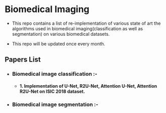 # Biomedical Imaging

- This repo contains a list of re-implementation of various state of art the algorithms used in biomedical imaging(classification as well as segmentation) on various biomedical datasets.

- This repo will be updated once every month.

## Papers List

- ### Biomedical image classification :- 
  - #### 1.  Implementation of U-Net, R2U-Net, Attention U-Net, Attention R2U-Net on  ISIC 2018 dataset. 


- ### Biomedical image segmentation :-
